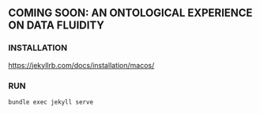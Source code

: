## COMING SOON: AN ONTOLOGICAL EXPERIENCE ON DATA FLUIDITY


### INSTALLATION

https://jekyllrb.com/docs/installation/macos/

### RUN

`bundle exec jekyll serve`
